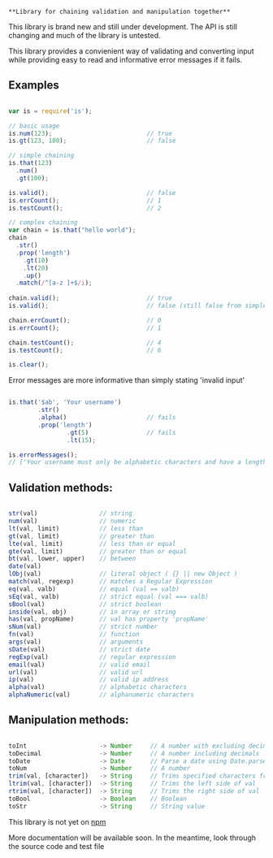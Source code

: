 	**Library for chaining validation and manipulation together**

This library is brand new and still under development. The API is still
changing and much of the library is untested.

This library provides a convienient way of validating and converting input
while providing easy to read and informative error messages if it fails.

## Examples

```javascript

var is = require('is');

// basic usage
is.num(123);                          // true
is.gt(123, 100);                      // false

// simple chaining
is.that(123)
  .num()
  .gt(100);

is.valid();                           // false
is.errCount();                        // 1
is.testCount();                       // 2

// complex chaining
var chain = is.that("hello world");
chain
  .str()
  .prop('length')
    .gt(10)
    .lt(20)
    .up()
  .match(/^[a-z ]+$/i);
  
chain.valid();                        // true
is.valid();                           // false (still false from simple chaining example)

chain.errCount();                     // 0
is.errCount();                        // 1

chain.testCount();                    // 4
is.testCount();                       // 6

is.clear();

```

Error messages are more informative than simply stating 'invalid input'

```javascript

is.that('$ab', 'Your username')
        .str()
        .alpha()                      // fails
        .prop('length')
                .gt(5)                // fails
                .lt(15);

is.errorMessages();
// ['Your username must only be alphabetic characters and have a length which must be greater than 5']

```

## Validation methods:

```javascript

str(val)                 // string
num(val)                 // numeric
lt(val, limit)           // less than
gt(val, limit)           // greater than
lte(val, limit)          // less than or equal
gte(val, limit)          // greater than or equal
bt(val, lower, upper)    // between
date(val)
lObj(val)                // literal object ( {} || new Object )
match(val, regexp)       // matches a Regular Expression
eq(val, valb)            // equal (val == valb)
sEq(val, valb)           // strict equal (val === valb)
sBool(val)               // strict boolean
inside(val, obj)         // in array or string
has(val, propName)       // val has property 'propName'
sNum(val)                // strict number
fn(val)                  // function
args(val)                // arguments
sDate(val)               // strict date
regExp(val)              // regular expression
email(val)               // valid email
url(val)                 // valid url
ip(val)                  // valid ip address
alpha(val)               // alphabetic characters
alphaNumeric(val)        // alphanumeric characters

```

## Manipulation methods:

```javascript

toInt                    -> Number     // A number with excluding decimals
toDecimal                -> Number     // A number including decimals
toDate                   -> Date       // Parse a date using Date.parse
toNum                    -> Number     // A number
trim(val, [character])   -> String     // Trims specified characters from both sides of val
ltrim(val, [character])  -> String     // Trims the left side of val
rtrim(val, [character])  -> String     // Trims the right side of val
toBool                   -> Boolean    // Boolean
toStr                    -> String     // String value

```

This library is not yet on [npm](http://github.com/isaacs/npm)

More documentation will be available soon. In the meantime, look through the source code
and test file
